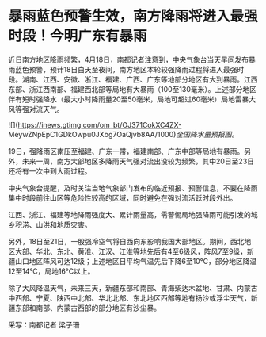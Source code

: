 # 暴雨蓝色预警生效，南方降雨将进入最强时段！今明广东有暴雨

近日南方地区降雨频繁，4月18日，南都记者注意到，中央气象台当天早间发布暴雨蓝色预警，预计18日白天至夜间，南方地区本轮较强降雨过程将进入最强时段。湖南、江西、安徽、浙江、福建、广西、广东等地部分地区有大到暴雨。江西东部、浙江西南部、福建西北部等局地有大暴雨（100至130毫米）。上述部分地区伴有短时强降水（最大小时降雨量20至50毫米，局地可超过60毫米）局地雷暴大风等强对流天气。

![](https://inews.gtimg.com/om_bt/OJ371CokXC4ZX-
MeywZNpEpC1GDkOwpu0JXbg7OaQjvb8AA/1000)_全国降水量预报图。_

19日，强降雨区南压至福建、广东一带，福建南部、广东中部等局地有暴雨。另外，未来一周，南方大部地区多降雨天气强对流出没较为频繁，其中20日至23日还将有一次中到大雨过程。

中央气象台提醒，及时关注当地气象部门发布的临近预报、预警信息，不要在降雨集中时段前往山区等危险性较高的区域，同时避免在强对流活跃时段外出。

江西、浙江、福建等地降雨强度大、累计雨量高，需警惕局地强降雨可能引发的城乡积涝、山洪和地质灾害。

另外，18日至21日，一股强冷空气将自西向东影响我国大部地区。期间，西北地区大部、华北、东北、黄淮、江汉、江淮等地先后有4至6级风，阵风7至9级，新疆山口地区阵风可达12级；上述地区日平均气温先后下降6至10℃，部分地区降温12至14℃，局地16℃以上。

除了大风降温天气，未来三天，新疆东部和南部、青海柴达木盆地、甘肃、内蒙古中西部、宁夏、陕西中北部、华北北部、东北地区西部等地有扬沙或浮尘天气，新疆东部和南部、内蒙古西部的部分地区有沙尘暴。

采写：南都记者 梁子珊

